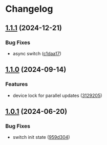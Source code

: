 # Changelog

## [1.1.1](https://github.com/pilotak/homeassistant-mcp2221/compare/v1.1.0...v1.1.1) (2024-12-21)


### Bug Fixes

* async switch ([c1daa17](https://github.com/pilotak/homeassistant-mcp2221/commit/c1daa17dc7953c3f1212b5d80010e2dd08571c2c))

## [1.1.0](https://github.com/pilotak/homeassistant-mcp2221/compare/v1.0.1...v1.1.0) (2024-09-14)


### Features

* device lock for parallel updates ([3129205](https://github.com/pilotak/homeassistant-mcp2221/commit/312920513e07c7c06a4a805df7a36b78f3a43b47))

## [1.0.1](https://github.com/pilotak/homeassistant-mcp2221/compare/v1.0.0...v1.0.1) (2024-06-20)


### Bug Fixes

* switch init state ([959d304](https://github.com/pilotak/homeassistant-mcp2221/commit/959d304c23a9374617a70da4b0d4e839944bf1cb))
